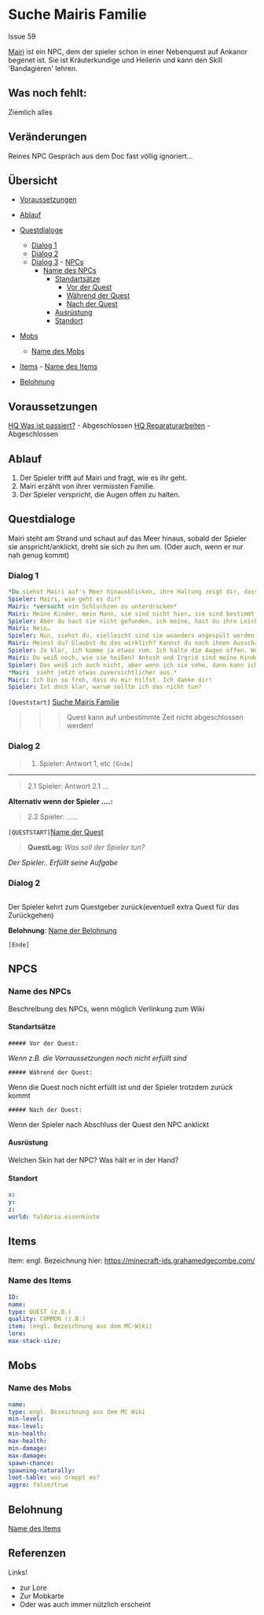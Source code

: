 # Suche Mairis Familie

Issue 59

[Mairi](#mairi) ist ein NPC, dem der spieler schon in einer Nebenquest auf Ankanor begenet ist. Sie ist Kräuterkundige und Heilerin und kann den Skill 'Bandagieren' lehren. 

## Was noch fehlt:

Ziemlich alles

 
## Veränderungen

Reines NPC Gespräch aus dem Doc fast völlig ignoriert... 

## Übersicht  

- [Voraussetzungen](#voraussetzungen)
- [Ablauf](#ablauf)
- [Questdialoge](#questdialoge)
   - [Dialog 1](#dialog-1)
   - [Dialog 2](#dialog-2) 
   - [Dialog 3](#dialog-3)  - 
[NPCs](#npcs)
     - [Name des NPCs](#name-des-npcs)
         - [Standartsätze](#standartsaetze)
            - [Vor der Quest](#vor-der-quest)
            - [Während der Quest](#waehrend-der-quest)
            - [Nach der Quest](#nach-der-quest)
         - [Ausrüstung](#ausruestung)
         - [Standort](#standort)
       
-  [Mobs](#mobs)
    - [Name des Mobs](#name-des-mobs)
    
  -  [Items](#items)
    - [Name des Items](#name-des-items)
   
- [Belohnung](#belohnung)
         


## Voraussetzungen

[HQ Was ist passiert?](../1-was-ist-passiert/README.md) - Abgeschlossen
[HQ Reparaturarbeiten](../2-reparaturarbeiten/README.md) - Abgeschlossen


## Ablauf

1. Der Spieler trifft auf Mairi und fragt, wie es ihr geht.
2. Mairi erzählt von ihrer vermissten Familie.
3. Der Spieler verspricht, die Augen offen zu halten. 
   

## Questdialoge

Mairi steht am Strand und schaut auf das Meer hinaus, sobald der Spieler sie anspricht/anklickt, dreht sie sich zu ihm um. (Oder auch, wenn er nur nah genug kommt)

### **Dialog 1**

```yml
*Du siehst Mairi auf's Meer hinausblicken, ihre Haltung zeigt dir, dass sie Kummer hat*
Spieler: Mairi, wie geht es dir?
Mairi: *versucht ein Schluchzen zu unterdrücken*
Mairi: Meine Kinder, mein Mann, sie sind nicht hier… sie sind bestimmt tot. Wir waren alle auf dem Schiff, aber nun sind sie… nicht da. 
Spieler: Aber du hast sie nicht gefunden, ich meine, hast du ihre Leichen gesehen?
Mairi: Nein…
Spieler: Nun, siehst du, vielleicht sind sie woanders angespült worden, du darfst die Hoffnung nicht aufgeben. 
Mairi: Meinst du? Glaubst du das wirklich? Kannst du nach ihnen Ausschau halten? 
Spieler: Ja klar, ich komme ja etwas rum. Ich halte die Augen offen. Wenn ich sie hier nicht finde, dann vielleicht anderswo. 
Mairi: Du weiß noch, wie sie heißen? Antosh und Irgrid sind meine Kinder, Arim heißt mein Mann. Nur, wie und wo treffe ich dich wieder?
Spieler: Das weiß ich auch nicht, aber wenn ich sie sehe, dann kann ich ihnen sagen, dass du lebst. Irgendwann komme ich zurück - oder ihr fahrt alle mit dem Ballon ins Landesinnere wie ich. 
*Mairi  sieht jetzt etwas zuversichtlicher aus.*
Mairi: Ich bin so froh, dass du mir hilfst. Ich danke dir!
Spieler: Ist doch klar, warum sollte ich das nicht tun?
```

`[Queststart]` [Suche Mairis Familie](#suche-mairis-familie)

>>> Quest kann auf unbestimmte Zeit nicht abgeschlossen werden!


### Dialog 2




> 1. Spieler: Antwort 1, etc 
`[Ende]`


*****

> 2.1 Spieler: Antwort 2.1   …

**Alternativ wenn der Spieler ….:** 

> 2.2 Spieler: ……

`[QUESTSTART]`[Name der Quest](#name-der-quest)

> **QuestLog:** *Was soll der Spieler tun?*

*Der Spieler.. Erfüllt seine Aufgabe* 



### **Dialog 2**  

```Yml

```

Der Spieler kehrt zum Questgeber zurück(eventuell extra Quest für das Zurückgehen)

**Belohnung**: [Name der Belohnung](#name-der-belohnung)

`[Ende]` 


## NPCS

### Name des NPCs

Beschreibung des NPCs, wenn möglich Verlinkung zum Wiki 

#### Standartsätze

    ##### Vor der Quest:

*Wenn z.B. die Vorraussetzungen noch nicht erfüllt sind*



    ##### Während der Quest:

Wenn die Quest noch nicht erfüllt ist und der Spieler trotzdem zurück kommt

    ##### Nach der Quest: 

Wenn der Spieler nach Abschluss der Quest den NPC anklickt



#### Ausrüstung

Welchen Skin hat der NPC? Was hält er in der Hand?

#### Standort   

```yml
x: 
y: 
z: 
world: faldoria.eisenküste
```


## Items

Item: engl. Bezeichnung hier: https://minecraft-ids.grahamedgecombe.com/


### Name des Items

```yml
ID: 
name: 
type: QUEST (z.B.)
quality: COMMON (z.B.)
item: (engl. Bezeichnung aus dem MC-Wiki)
lore: 
max-stack-size: 
```


## Mobs

### Name des Mobs

```yml
name: 
type: engl. Bezeichnung aus dem MC Wiki
min-level: 
max-level: 
min-health: 
max-health: 
min-damage: 
max-damage: 
spawn-chance: 
spawning-naturally: 
loot-table: was droppt es?
aggro: false/true
```


## Belohnung

[Name des Items](##name-des-items)



## Referenzen

Links!
-  zur Lore
- Zur Mobkarte
- Oder was auch immer nützlich erscheint 
























          





